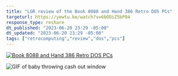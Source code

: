 ```yaml
---
title: "LGR review of the Book 8088 and Hand 386 Retro DOS PCs"
targeturl: https://yewtu.be/watch?v=6bODiZ5bP84
response_type: reshare
dt_published: "2023-06-20 23:29 -05:00"
dt_updated: "2023-06-20 23:29 -05:00"
tags: ["retrocomputing","review","dos","pcs"]
---
```


[![Book 8088 and Hand 386 Retro DOS PCs](https://yewtu.be/vi/6bODiZ5bP84/maxres.jpg)](https://yewtu.be/embed/6bODiZ5bP84 "Book 8088 and Hand 386 Retro DOS PCs")

![GIF of baby throwing cash out window](https://media.giphy.com/media/l0HFkA6omUyjVYqw8/giphy.gif)